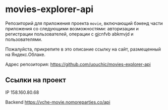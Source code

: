 # movies-explorer-api
Репозиторий для приложения проекта `movie`, включающий бэкенд части приложения со следующими возможностями: авторизации и регистрации пользователей, операции с gjcnfvb abkmvjd и пользователями. 
  
Пожалуйста, прикрепите в это описание ссылку на сайт, размещенный на Яндекс.Облаке.

Адрес репозитория: https://github.com/uouchic/movies-explorer-api

## Ссылки на проект

IP 158.160.80.68

Backend https://vche-movie.nomoreparties.co/api
